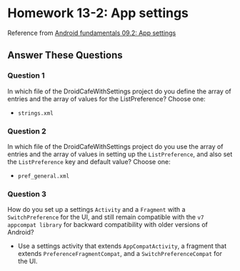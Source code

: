 # Homework 13-2: App settings

Reference from [Android fundamentals 09.2: App settings](https://codelabs.developers.google.com/codelabs/android-training-adding-settings-to-app/index.html?index=..%2F..%2Fandroid-training)

## Answer These Questions

### Question 1

In which file of the DroidCafeWithSettings project do you define the array of entries and the array of values for the ListPreference? Choose one:

- `strings.xml`

### Question 2

In which file of the DroidCafeWithSettings project do you use the array of entries and the array of values in setting up the `ListPreference`, and also set the `ListPreference` key and default value? Choose one:

- `pref_general.xml`

### Question 3

How do you set up a settings `Activity` and a `Fragment` with a `SwitchPreference` for the UI, and still remain compatible with the `v7 appcompat library` for backward compatibility with older versions of Android?

- Use a settings activity that extends `AppCompatActivity`, a fragment that extends `PreferenceFragmentCompat`, and a `SwitchPreferenceCompat` for the UI.
